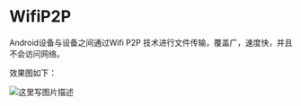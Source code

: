 # WifiP2P
Android设备与设备之间通过Wifi P2P 技术进行文件传输，覆盖广，速度快，并且不会访问网络。<br/>

效果图如下：

![这里写图片描述](https://github.com/yoonerloop/WifiP2P/tree/master/picture/send.gif)

